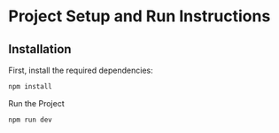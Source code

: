 # Project Setup and Run Instructions

## Installation

First, install the required dependencies:

```sh
npm install
````
Run the Project
```sh
npm run dev
```
